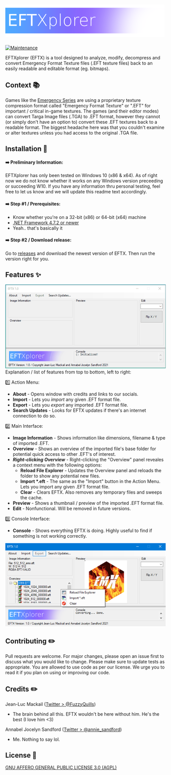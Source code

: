 # ![EFTXplorer](https://github.com/annabelsandford/EFTXplorer/raw/main/readme_img/eftx-git.png)

[![Maintenance](https://img.shields.io/badge/Maintained%3F-yes-green.svg)](https://GitHub.com/annabelsandford/EFTXplorer/graphs/commit-activity)

EFTXplorer (EFTX) is a tool designed to analyze, modify, decompress and convert Emergency Format Texture files (.EFT texture files) back to an easily readable and editable format (eg. bitmaps).

## Context 📚

Games like the [Emergency Series](https://en.wikipedia.org/wiki/Emergency_(video_game_series)) are using a proprietary texture compression format called "Emergency Format Texture" or ".EFT" for important / critical in-game textures. The games (and their editor modes) can convert Targa Image files (.TGA) to .EFT format, however they cannot (or simply don't have an option to) convert these .EFT textures back to a readable format. The biggest headache here was that you couldn't examine or alter textures unless you had access to the original .TGA file.

## Installation 🚀
#### ➡️ Preliminary Information:
EFTXplorer has only been tested on Windows 10 (x86 & x64). As of right now we do not know whether it works on any Windows version preceeding or succeeding W10. If you have any information thru personal testing, feel free to let us know and we will update this readme text accordingly. 

#### ➡️ Step #1 / Prerequisites:
- Know whether you're on a 32-bit (x86) or 64-bit (x64) machine
- [.NET Framework 4.7.2 or newer](https://support.microsoft.com/en-us/topic/microsoft-net-framework-4-7-2-offline-installer-for-windows-05a72734-2127-a15d-50cf-daf56d5faec2)
- Yeah.. that's basically it

#### ➡️ Step #2 / Download release:
Go to [releases]() and download the newest version of EFTX. Then run the version right for you.
## Features ✨
![EFTXplorer Screenshot 1](https://github.com/annabelsandford/EFTXplorer/raw/main/readme_img/animation.gif)
Explanation / list of features from top to bottom, left to right:

1️⃣ Action Menu:
- **About** - Opens window with credits and links to our socials.
- **Import** - Lets you *import* any given .EFT format file.
- **Export** - Lets you *export* any imported .EFT format file.
- **Search Updates** - Looks for EFTX updates if there's an internet connection to do so.

2️⃣ Main Interface:
- **Image Information** - Shows information like dimensions, filename & type of imported .EFT.
- **Overview** - Shows an overview of the imported file's base folder for potential quick access to other .EFT's of interest.
- **_Right-clicking Overview_** - Right-clicking the "Overview" panel reveales a context menu with the following options:
  - **Reload File Explorer**  - Updates the Overview panel and reloads the folder to show any potential new files.
  - **Import \*.eft** - The same as the "Import" button in the Action Menu. Lets you import any given .EFT format file.
  - **Clear** - Clears EFTX. Also removes any temporary files and sweeps the cache.
- **Preview** - Shows a thumbnail / preview of the imported .EFT format file.
- **Edit** - Nonfunctional. Will be removed in future versions.

3️⃣ Console Interface:
- **Console** - Shows everything EFTX is doing. Highly useful to find if something is not working correctly.

![EFTXplorer Screenshot 2](https://github.com/annabelsandford/EFTXplorer/raw/main/readme_img/eftx_2.PNG)


## Contributing ✏️
Pull requests are welcome. For major changes, please open an issue first to discuss what you would like to change.
Please make sure to update tests as appropriate.
You are allowed to use code as per our license. We urge you to read it if you plan on using or improving our code. 

## Credits ✏️
Jean-Luc Mackail ([Twitter > @FuzzyQuills](https://twitter.com/FuzzyQuills))
- The brain behind all this. EFTX wouldn't be here without him. He's the best (I love him <3)

Annabel Jocelyn Sandford ([Twitter > @annie_sandford](https://twitter.com/annie_sandford))
- Me. Nothing to say lol.

## License 📜
[GNU AFFERO GENERAL PUBLIC LICENSE 3.0 (AGPL)](https://www.gnu.org/licenses/agpl-3.0.txt)
